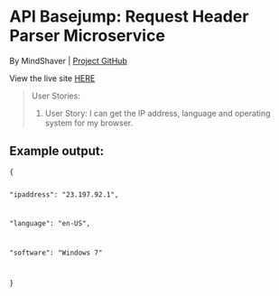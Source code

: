 <html lang="en">
<head>
    <link rel="stylesheet" href="https://maxcdn.bootstrapcdn.com/bootstrap/3.3.6/css/bootstrap.min.css"
          integrity="sha384-1q8mTJOASx8j1Au+a5WDVnPi2lkFfwwEAa8hDDdjZlpLegxhjVME1fgjWPGmkzs7" crossorigin="anonymous">
    <meta charset="UTF-8">
</head>
<body>
<div class="container-fluid">
    <h1 class="header">API Basejump: Request Header Parser Microservice</h1>
    <p>By MindShaver |
        <a href="https://github.com/MindShaver/header-mservice">Project GitHub</a></p>
        <p> View the live site <a href="https://mindshaver-header-parser.herokuapp.com/" target="_blank">HERE</a></p>
    <blockquote>User Stories:
        <ol>
            <li>User Story: I can get the IP address, language and operating system for my browser.
            </li>
        </ol>
    </blockquote>
    <h2>Example output:</h2>
    <code>{  
    
   "ipaddress": "23.197.92.1",  
   
   "language": "en-US",  <br />
   
   "software": "Windows 7"  <br />
   
}</code>
    
</div>
</body>
</html>
